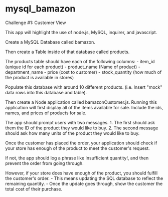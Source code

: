 # mysql_bamazon

Challenge #1: Customer View 

This app will highlight the use of node.js, MySQL, inquirer, and javascript.

Create a MySQL Database called bamazon.

Then create a Table inside of that database called products.

The products table should have each of the following columns:
    - item_id (unique id for each product)
    - product_name (Name of product)
    - department_name
    - price (cost to customer)
    - stock_quantity (how much of the product is available in stores)

Populate this database with around 10 different products. (i.e. Insert "mock" data rows into this database and table).

Then create a Node application called bamazonCustomer.js. Running this application will first display all of the items available for sale. Include the ids, names, and prices of products for sale.

The app should prompt users with two messages.
    1. The first should ask them the ID of the product they would like to buy.
    2. The second message should ask how many units of the product they would like to buy.

Once the customer has placed the order, your application should check if your store has enough of the product to meet the customer's request.

If not, the app should log a phrase like Insufficient quantity!, and then prevent the order from going through.

However, if your store does have enough of the product, you should fulfill the customer's order.
    - This means updating the SQL database to reflect the remaining quantity.
    - Once the update goes through, show the customer the total cost of their purchase.
